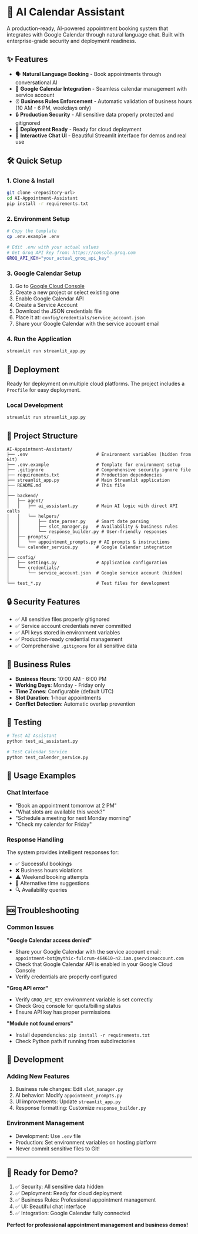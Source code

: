 # 🤖 AI Calendar Assistant

A production-ready, AI-powered appointment booking system that integrates with Google Calendar through natural language chat. Built with enterprise-grade security and deployment readiness.

## ✨ Features

- 🗣️ **Natural Language Booking** - Book appointments through conversational AI
- 📅 **Google Calendar Integration** - Seamless calendar management with service account
- ⏰ **Business Rules Enforcement** - Automatic validation of business hours (10 AM - 6 PM, weekdays only)
- 🔒 **Production Security** - All sensitive data properly protected and gitignored
- 🚀 **Deployment Ready** - Ready for cloud deployment
- 💬 **Interactive Chat UI** - Beautiful Streamlit interface for demos and real use

## 🛠️ Quick Setup

### 1. Clone & Install
```bash
git clone <repository-url>
cd AI-Appointment-Assistant
pip install -r requirements.txt
```

### 2. Environment Setup
```bash
# Copy the template
cp .env.example .env

# Edit .env with your actual values
# Get Groq API key from: https://console.groq.com
GROQ_API_KEY="your_actual_groq_api_key"
```

### 3. Google Calendar Setup
1. Go to [Google Cloud Console](https://console.cloud.google.com/)
2. Create a new project or select existing one
3. Enable Google Calendar API
4. Create a Service Account
5. Download the JSON credentials file
6. Place it at: `config/credentials/service_account.json`
7. Share your Google Calendar with the service account email

### 4. Run the Application
```bash
streamlit run streamlit_app.py
```

## 🚀 Deployment

Ready for deployment on multiple cloud platforms. The project includes a `Procfile` for easy deployment.

### Local Development
```bash
streamlit run streamlit_app.py
```

## 📁 Project Structure

```
AI-Appointment-Assistant/
├── .env                          # Environment variables (hidden from Git)
├── .env.example                  # Template for environment setup
├── .gitignore                    # Comprehensive security ignore file
├── requirements.txt              # Production dependencies
├── streamlit_app.py              # Main Streamlit application
├── README.md                     # This file
│
├── backend/
│   ├── agent/
│   │   ├── ai_assistant.py       # Main AI logic with direct API calls
│   │   └── helpers/
│   │       ├── date_parser.py    # Smart date parsing
│   │       ├── slot_manager.py   # Availability & business rules
│   │       └── response_builder.py # User-friendly responses
│   ├── prompts/
│   │   └── appointment_prompts.py # AI prompts & instructions
│   └── calender_service.py       # Google Calendar integration
│
├── config/
│   ├── settings.py               # Application configuration
│   └── credentials/
│       └── service_account.json  # Google service account (hidden)
│
└── test_*.py                     # Test files for development
```

## 🔒 Security Features

- ✅ All sensitive files properly gitignored
- ✅ Service account credentials never committed
- ✅ API keys stored in environment variables
- ✅ Production-ready credential management
- ✅ Comprehensive `.gitignore` for all sensitive data

## 🎯 Business Rules

- **Business Hours**: 10:00 AM - 6:00 PM
- **Working Days**: Monday - Friday only
- **Time Zones**: Configurable (default UTC)
- **Slot Duration**: 1-hour appointments
- **Conflict Detection**: Automatic overlap prevention

## 🧪 Testing

```bash
# Test AI Assistant
python test_ai_assistant.py

# Test Calendar Service
python test_calender_service.py
```

## 📝 Usage Examples

### Chat Interface
- "Book an appointment tomorrow at 2 PM"
- "What slots are available this week?"
- "Schedule a meeting for next Monday morning"
- "Check my calendar for Friday"

### Response Handling
The system provides intelligent responses for:
- ✅ Successful bookings
- ❌ Business hours violations
- ⚠️ Weekend booking attempts
- 📅 Alternative time suggestions
- 🔍 Availability queries

## 🆘 Troubleshooting

### Common Issues

**"Google Calendar access denied"**
- Share your Google Calendar with the service account email: `appointment-bot@mythic-fulcrum-464610-n2.iam.gserviceaccount.com`
- Check that Google Calendar API is enabled in your Google Cloud Console
- Verify credentials are properly configured

**"Groq API error"**
- Verify `GROQ_API_KEY` environment variable is set correctly
- Check Groq console for quota/billing status
- Ensure API key has proper permissions

**"Module not found errors"**
- Install dependencies: `pip install -r requirements.txt`
- Check Python path if running from subdirectories

## 🔧 Development

### Adding New Features
1. Business rule changes: Edit `slot_manager.py`
2. AI behavior: Modify `appointment_prompts.py`
3. UI improvements: Update `streamlit_app.py`
4. Response formatting: Customize `response_builder.py`

### Environment Management
- Development: Use `.env` file
- Production: Set environment variables on hosting platform
- Never commit sensitive files to Git!


---

## 🚀 Ready for Demo?

1. ✅ Security: All sensitive data hidden
2. ✅ Deployment: Ready for cloud deployment
3. ✅ Business Rules: Professional appointment management
4. ✅ UI: Beautiful chat interface
5. ✅ Integration: Google Calendar fully connected

**Perfect for professional appointment management and business demos!**
